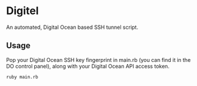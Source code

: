 # Digitel

An automated, Digital Ocean based SSH tunnel script.

## Usage

Pop your Digital Ocean SSH key fingerprint in main.rb (you can find it
in the DO control panel), along with your Digital Ocean API access
token.

```
ruby main.rb
```
